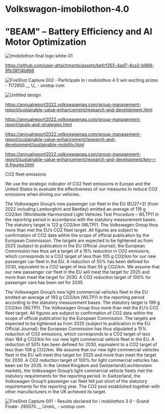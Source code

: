 # Volkswagon-imobilothon-4.0
# "BEAM" – Battery Efficiency and AI Motor Optimization

![Imobilothon final logo white-01](https://github.com/user-attachments/assets/001da05b-7826-43e6-b13a-109afc08d02a)



https://github.com/user-attachments/assets/befcf355-4ad7-4ca2-b968-9fb38f14b866



![FireShot Capture 002 - Participate in i mobilothon 4 0   win exciting prizes  - 1172855 __ U_ - unstop com](https://github.com/user-attachments/assets/b3389c54-4b89-4420-8025-76f9ce5bd73d)

![Untitled design](https://github.com/user-attachments/assets/11edd1c9-3eae-4608-95cc-ab6e02459e13)

https://annualreport2022.volkswagenag.com/group-management-report/sustainable-value-enhancement/research-and-development.html

https://annualreport2022.volkswagenag.com/group-management-report/goals-and-strategies.html

https://annualreport2022.volkswagenag.com/group-management-report/sustainable-value-enhancement/research-and-development/sustainable-mobility.html

https://annualreport2022.volkswagenag.com/group-management-report/sustainable-value-enhancement/research-and-development/key-r-d-figures.html

CO2 fleet emissions

We use the strategic indicator of CO2 fleet emissions in Europe and the United States to evaluate the effectiveness of our measures to reduce CO2 emissions when driving our vehicles.

The Volkswagen Group’s new passenger car fleet in the EU (EU27+2) (from 2022 including Lamborghini and Bentley) emitted an average of 119 g CO2/km (Worldwide Harmonized Light Vehicles Test Procedure – WLTP)1 in the reporting period in accordance with the statutory measurement bases. The statutory target is 122 g CO2/km (WLTP)1. The Volkswagen Group thus more than met the EU’s CO2 fleet target. All figures are subject to confirmation of CO2 data within the scope of official publication by the European Commission. The targets are expected to be tightened as from 2025 (subject to publication in the EU Official Journal): the European Commission has thus set a target of a 15% reduction in CO2 emissions, which corresponds to a CO2 target of less than 105 g CO2/km for our new passenger car fleet in the EU. A reduction of 55% has been defined for 2030, equivalent to a CO2 target of less than 55 g CO2/km. We assume that our new passenger car fleet in the EU will meet the target for 2025 and more than meet the target for 2030. A CO2 reduction target of 100% for passenger cars has been set for 2035.

The Volkswagen Group’s new light commercial vehicles fleet in the EU emitted an average of 193 g CO2/km (WLTP)1 in the reporting period according to the statutory measurement bases. The statutory target is 199 g CO2/km (WLTP)1. The Volkswagen Group thus more than met the EU’s CO2 fleet target. All figures are subject to confirmation of CO2 data within the scope of official publication by the European Commission. The targets are expected to be tightened as from 2025 (subject to publication in the EU Official Journal): the European Commission has thus stipulated a 15% reduction of CO2 emissions, which corresponds to a CO2 target of less than 184 g CO2/km for our new light commercial vehicle fleet in the EU. A reduction of 50% has been defined for 2030, equivalent to a CO2 target of less than 108 g CO2/km. We assume that our new light commercial vehicles fleet in the EU will meet this target for 2025 and more than meet the target for 2030. A CO2 reduction target of 100% for light commercial vehicles has been set for 2035. In the United Kingdom and Switzerland/Liechtenstein markets, the Volkswagen Group’s light commercial vehicle fleets met the statutory requirements for the reporting period. In Switzerland, the Volkswagen Group’s passenger car fleet fell just short of the statutory requirements for the reporting year. The CO2 pool established together with other manufacturers in the UK achieved its target.



![FireShot Capture 001 - Results declared for i mobilothon 3 0 - Grand Finale- 295070 __ Unsto_ - unstop com](https://github.com/user-attachments/assets/0310206d-9069-49a7-a594-56a5d5af1627)
